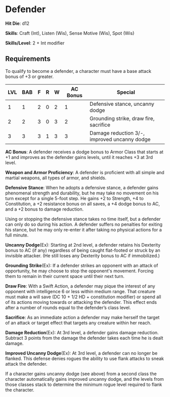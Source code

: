 # Defender

**Hit Die**: d12

**Skills**: Craft (Int), Listen (Wis), Sense Motive (Wis), Spot (Wis)

**Skills/Level**: 2 + Int modifier

## Requirements

To qualify to become a defender, a character must have a base attack bonus of +3 or greater.

LVL | BAB | F | R | W | AC Bonus | Special 
--- | --- | - | - | - | -------- | -------
1   | 1   | 2 | 0 | 2 | 1 | Defensive stance, uncanny dodge
2   | 2   | 3 | 0 | 3 | 2 | Grounding strike, draw fire, sacrifice
3   | 3   | 3 | 1 | 3 | 3 | Damage reduction 3/-, improved uncanny dodge

**AC Bonus**: A defender receives a dodge bonus to Armor Class that starts at +1 and improves as the defender gains levels, until it reaches +3 at 3rd level.

**Weapon and Armor Proficiency**: A defender is proficient with all simple and martial weapons, all types of armor, and shields.

**Defensive Stance**: When he adopts a defensive stance, a defender gains phenomenal strength and durability, but he may take no movement on his turn except for a single 5-foot step. He gains +2 to Strength, +4 to Constitution, a +2 resistance bonus on all saves, a +4 dodge bonus to AC, and a +2 bonus to damage reduction.

Using or stopping the defensive stance takes no time itself, but a defender can only do so during his action. A defender suffers no penalties for exiting his stance, but he may only re-enter it after taking no physical actions for a full minute.

**Uncanny Dodge**(Ex): Starting at 2nd level, a defender retains his Dexterity bonus to AC (if any) regardless of being caught flat-footed or struck by an invisible attacker. (He still loses any Dexterity bonus to AC if immobilized.)

**Grounding Strike**(Ex): If a defender strikes an opponent with an attack of opportunity, he may choose to stop the opponent's movement. Forcing them to remain in their current space until their next turn.

**Draw Fire**: With a Swift Action, a defender may pique the interest of any opponent with intelligence 6 or less within medium range. That creature must make a will save (DC 10 + 1/2 HD + constitution modifier) or spend all of its actions moving towards or attacking the defender. This effect ends after a number of rounds equal to the defender’s class level.

**Sacrifice**: As an immediate action a defender may make herself the target of an attack or target effect that targets any creature within her reach.

**Damage Reduction**(Ex): At 3rd level, a defender gains damage reduction. Subtract 3 points from the damage the defender takes each time he is dealt damage.

**Improved Uncanny Dodge**(Ex): At 3rd level, a defender can no longer be flanked. This defense denies rogues the ability to use flank attacks to sneak attack the defender.

If a character gains uncanny dodge (see above) from a second class the character automatically gains improved uncanny dodge, and the levels from those classes stack to determine the minimum rogue level required to flank the character.